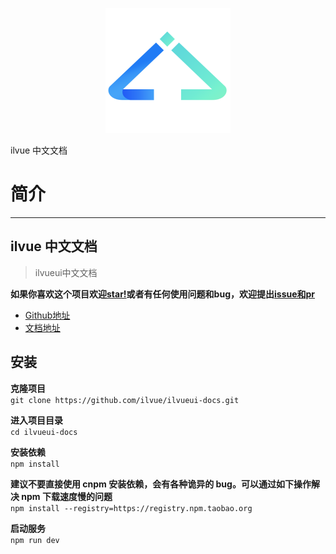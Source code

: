 <p align="center">
    <a href="http://www.ilvueui.com">
        <img width="200" src="./src/assets/logo.svg">
    </a>
    <p>ilvue 中文文档</p>
</p>

# 简介
--------------------
## ilvue 中文文档

> ilvueui中文文档

**如果你喜欢这个项目欢迎[star!](https://github.com/ilvue/ilvueui-docs.git)或者有任何使用问题和bug，欢迎提出[issue和pr](https://github.com/ilvue/ilvueui-docs.git)**

 - [Github地址](https://github.com/ilvue/ilvueui-docs.git)
 - [文档地址](http://www.ilvueui.com)

 ## 安装
**克隆项目**        
`git clone https://github.com/ilvue/ilvueui-docs.git`

**进入项目目录**        
`cd ilvueui-docs`

**安装依赖**        
`npm install`

**建议不要直接使用 cnpm 安装依赖，会有各种诡异的 bug。可以通过如下操作解决 npm 下载速度慢的问题**       
`npm install --registry=https://registry.npm.taobao.org`

**启动服务**        
`npm run dev`


